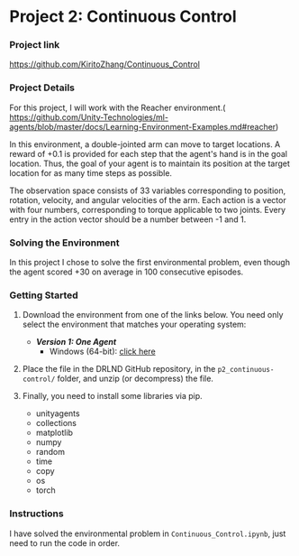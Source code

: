 
# Project 2: Continuous Control

### Project link
https://github.com/KiritoZhang/Continuous_Control

### Project Details

For this project, I will work with the Reacher environment.( https://github.com/Unity-Technologies/ml-agents/blob/master/docs/Learning-Environment-Examples.md#reacher)


In this environment, a double-jointed arm can move to target locations. A reward of +0.1 is provided for each step that the agent's hand is in the goal location. Thus, the goal of your agent is to maintain its position at the target location for as many time steps as possible.

The observation space consists of 33 variables corresponding to position, rotation, velocity, and angular velocities of the arm. Each action is a vector with four numbers, corresponding to torque applicable to two joints. Every entry in the action vector should be a number between -1 and 1.



### Solving the Environment

In this project I chose to solve the first environmental problem, even though the agent scored +30 on average in 100 consecutive episodes.


### Getting Started

1. Download the environment from one of the links below.  You need only select the environment that matches your operating system:

    - **_Version 1: One Agent_**
        - Windows (64-bit): [click here](https://s3-us-west-1.amazonaws.com/udacity-drlnd/P2/Reacher/one_agent/Reacher_Windows_x86_64.zip)


2. Place the file in the DRLND GitHub repository, in the `p2_continuous-control/` folder, and unzip (or decompress) the file. 


3. Finally, you need to install some libraries via pip.
    - unityagents
    - collections
    - matplotlib
    - numpy
    - random
    - time
    - copy
    - os
    - torch

### Instructions

I have solved the environmental problem in `Continuous_Control.ipynb`, just need to run the code in order.

